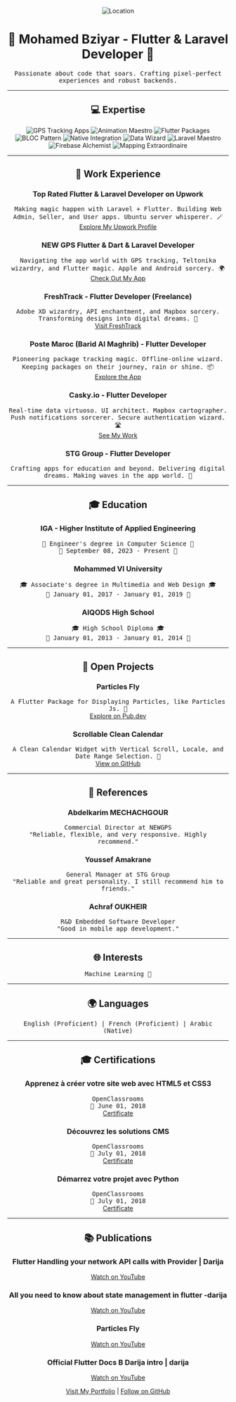 <p align="center">
  <img src="https://img.shields.io/static/v1?label=Location&message=Casablanca,%20Morocco&color=blue" alt="Location">
</p>

<h1 align="center">🚀 Mohamed Bziyar - Flutter & Laravel Developer 🚀</h1>

<p align="center">
  <samp>Passionate about code that soars. Crafting pixel-perfect experiences and robust backends.</samp>
</p>

<hr>

<h2 align="center">💻 Expertise</h2>

<p align="center">
  <img src="https://img.shields.io/badge/GPS%20Tracking%20Apps-%E2%9C%94-brightgreen" alt="GPS Tracking Apps">
  <img src="https://img.shields.io/badge/Animation%20Maestro-%E2%9C%94-orange" alt="Animation Maestro">
  <img src="https://img.shields.io/badge/Flutter%20Packages-%E2%9C%94-blue" alt="Flutter Packages">
  <img src="https://img.shields.io/badge/BLOC%20Pattern-%E2%9C%94-ff69b4" alt="BLOC Pattern">
  <img src="https://img.shields.io/badge/Native%20Integration-%E2%9C%94-9cf" alt="Native Integration">
  <img src="https://img.shields.io/badge/Data%20Wizard-%E2%9C%94-yellow" alt="Data Wizard">
  <img src="https://img.shields.io/badge/Laravel%20Maestro-%E2%9C%94-red" alt="Laravel Maestro">
  <img src="https://img.shields.io/badge/Firebase%20Alchemist-%E2%9C%94-yellowgreen" alt="Firebase Alchemist">
  <img src="https://img.shields.io/badge/Mapping%20Extraordinaire-%E2%9C%94-blueviolet" alt="Mapping Extraordinaire">
</p>

<hr>

<h2 align="center">🌟 Work Experience</h2>

<h3 align="center">Top Rated Flutter & Laravel Developer on Upwork</h3>

<p align="center">
  <samp>
    Making magic happen with Laravel + Flutter. Building Web Admin, Seller, and User apps. Ubuntu server whisperer. 🪄
  </samp>
  <br>
  <a href="https://www.upwork.com/freelancers/nextsimo">Explore My Upwork Profile</a>
</p>

<h3 align="center">NEW GPS Flutter & Dart & Laravel Developer</h3>

<p align="center">
  <samp>
    Navigating the app world with GPS tracking, Teltonika wizardry, and Flutter magic. Apple and Android sorcery. 🌍
  </samp>
  <br>
  <a href="https://apps.apple.com/ma/app/new-gps/id1558685492">Check Out My App</a>
</p>

<h3 align="center">FreshTrack - Flutter Developer (Freelance)</h3>

<p align="center">
  <samp>
    Adobe XD wizardry, API enchantment, and Mapbox sorcery. Transforming designs into digital dreams. 🚀
  </samp>
  <br>
  <a href="https://www.freshtrack.ma/en">Visit FreshTrack</a>
</p>

<h3 align="center">Poste Maroc (Barid Al Maghrib) - Flutter Developer</h3>

<p align="center">
  <samp>
    Pioneering package tracking magic. Offline-online wizard. Keeping packages on their journey, rain or shine. 📦
  </samp>
  <br>
  <a href="https://play.google.com/store/apps/details?id=app.bam.myamana">Explore the App</a>
</p>

<h3 align="center">Casky.io - Flutter Developer</h3>

<p align="center">
  <samp>
    Real-time data virtuoso. UI architect. Mapbox cartographer. Push notifications sorcerer. Secure authentication wizard. 🛣️
  </samp>
  <br>
  <a href="https://play.google.com/store/apps/developer?id=CASK">See My Work</a>
</p>

<h3 align="center">STG Group - Flutter Developer</h3>

<p align="center">
  <samp>
    Crafting apps for education and beyond. Delivering digital dreams. Making waves in the app world. 🌊
  </samp>
</p>

<hr>

<h2 align="center">🎓 Education</h2>

<h3 align="center">IGA - Higher Institute of Applied Engineering</h3>

<p align="center">
  <samp>🎯 Engineer's degree in Computer Science 🎯</samp>
  <br>
  <samp>📆 September 08, 2023 - Present 📆</samp>
</p>

<h3 align="center">Mohammed VI University</h3>

<p align="center">
  <samp>🎓 Associate's degree in Multimedia and Web Design 🎓</samp>
  <br>
  <samp>📆 January 01, 2017 - January 01, 2019 📆</samp>
</p>

<h3 align="center">AlQODS High School</h3>

<p align="center">
  <samp>🎓 High School Diploma 🎓</samp>
  <br>
  <samp>📆 January 01, 2013 - January 01, 2014 📆</samp>
</p>

<hr>

<h2 align="center">🚀 Open Projects</h2>

<h3 align="center">Particles Fly</h3>

<p align="center">
  <samp>A Flutter Package for Displaying Particles, like Particles Js. 🌌</samp>
  <br>
  <a href="https://pub.dev/packages/particles_fly">Explore on Pub.dev</a>
</p>

<h3 align="center">Scrollable Clean Calendar</h3>

<p align="center">
  <samp>A Clean Calendar Widget with Vertical Scroll, Locale, and Date Range Selection. 📅</samp>
  <br>
  <a href="https://github.com/nextsimo/scrollable_clean_calendar/tree/master">View on GitHub</a>
</p>

<hr>

<h2 align="center">📢 References</h2>

<h3 align="center">Abdelkarim MECHACHGOUR</h3>

<p align="center">
  <samp>Commercial Director at NEWGPS</samp>
  <br>
  <samp>"Reliable, flexible, and very responsive. Highly recommend."</samp>
</p>

<h3 align="center">Youssef Amakrane</h3>

<p align="center">
  <samp>General Manager at STG Group</samp>
  <br>
  <samp>"Reliable and great personality. I still recommend him to friends."</samp>
</p>

<h3 align="center">Achraf OUKHEIR</h3>

<p align="center">
  <samp>R&D Embedded Software Developer</samp>
  <br>
  <samp>"Good in mobile app development."</samp>
</p>

<hr>

<h2 align="center">🌐 Interests</h2>

<p align="center">
  <samp>Machine Learning 🤖</samp>
</p>

<hr>

<h2 align="center">🌍 Languages</h2>

<p align="center">
  <samp>English (Proficient) | French (Proficient) | Arabic (Native)</samp>
</p>

<hr>

<h2 align="center">🎓 Certifications</h2>

<h3 align="center">Apprenez à créer votre site web avec HTML5 et CSS3</h3>

<p align="center">
  <samp>OpenClassrooms</samp>
  <br>
  <samp>📅 June 01, 2018</samp>
  <br>
  <a href="https://openclassrooms.com/course-certificates/5338736251">Certificate</a>
</p>

<h3 align="center">Découvrez les solutions CMS</h3>

<p align="center">
  <samp>OpenClassrooms</samp>
  <br>
  <samp>📅 July 01, 2018</samp>
  <br>
  <a href="https://openclassrooms.com/course-certificates/2384291603">Certificate</a>
</p>

<h3 align="center">Démarrez votre projet avec Python</h3>

<p align="center">
  <samp>OpenClassrooms</samp>
  <br>
  <samp>📅 July 01, 2018</samp>
  <br>
  <a href="https://openclassrooms.com/en/course-certificates/1615626833">Certificate</a>
</p>

<hr>

<h2 align="center">📚 Publications</h2>

<h3 align="center">Flutter Handling your network API calls with Provider | Darija</h3>

<p align="center">
  <a href="https://www.youtube.com/watch?v=S-4RHa7K-DY">Watch on YouTube</a>
</p>

<h3 align="center">All you need to know about state management in flutter -darija</h3>

<p align="center">
  <a href="https://youtu.be/cn_XkGmvb_o">Watch on YouTube</a>
</p>

<h3 align="center">Particles Fly</h3>

<p align="center">
  <a href="https://www.youtube.com/shorts/0B3WuV9m8_s?feature=share">Watch on YouTube</a>
</p>

<h3 align="center">Official Flutter Docs B Darija intro | darija</h3>

<p align="center">
  <a href="https://youtu.be/0cG53vMDwqk">Watch on YouTube</a>
</p>

<p align="center">
  <a href="https://bziyar.dev/">Visit My Portfolio</a> | <a href="https://github.com/nextsimo">Follow on GitHub</a>
</p>
